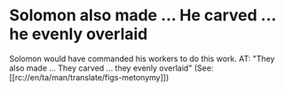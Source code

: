 # Solomon also made ... He carved ... he evenly overlaid

Solomon would have commanded his workers to do this work. AT: "They also made ... They carved ... they evenly overlaid" (See: [[rc://en/ta/man/translate/figs-metonymy]])

